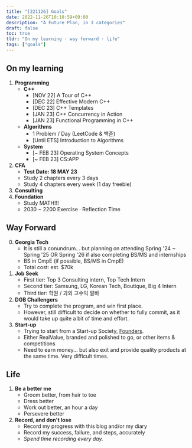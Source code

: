 ```yaml
---
title: "[221126] Goals"
date: 2022-11-26T10:10:59+09:00
description: "A Future Plan, in 3 categories"
draft: false
toc: true
tldr: "On my learning · way forward · life"
tags: ["goals"]
---
```


## On my learning

1. **Programming**
    * **C++**
        * [NOV 22] A Tour of C++
        * [DEC 22] Effective Modern C++
        * [DEC 23] C++ Templates
        * [JAN 23] C++ Concurrency in Action
        * [JAN 23] Functional Programming in C++
    * **Algorithms**
        * 1 Problem / Day (LeetCode & 백준)
        * [Until ETS] Introduction to Algorithms
    * **System**
        * [~ FEB 23] Operating System Concepts
        * [~ FEB 23] CS:APP
2. **CFA**
    * **Test Date: 18 MAY 23**
    * Study 2 chapters every 3 days
    * Study 4 chapters every week (1 day freebie)
3. **Consulting**
4. **Foundation**
    * Study MATH!!!
    * 2030 ~ 2200 Exercise · Reflection Time

## Way Forward

0. **Georgia Tech**
    * It is still a conundrum... but planning on attending Spring '24 ~ Spring '25 OR Spring '26 if also completing BS/MS and internships
    * BS in CmpE (if possible, BS/MS in CmpE)
    * Total cost: est. $70k
1. **Job Seek**
    * First tier: Top 3 Consulting intern, Top Tech Intern 
    * Second tier: Samsung, LG, Korean Tech, Boutique, Big 4 Intern
    * Third tier: 학원 / 과외 고수익 알바
2. **DGB Challengers**
    * Try to complete the program, and win first place.
    * However, still difficult to decide on whether to fully commit, as it would take up quite a bit of time and effort. 
3. **Start-up**
    * Trying to start from a Start-up Society, [Founders](https://ink-hydrogen-e1e.notion.site/Founders-25a92146944c4c09998af3e7d70aebf4).
    * Either RealValue, branded and polished to go, or other items & competitions
    * Need to earn money... but also exit and provide quality products at the same time. Very difficult times. 

## Life

1. **Be a better me**
    * Groom better, from hair to toe
    * Dress better
    * Work out better, an hour a day
    * Persevere better
2. **Record, and don't lose**
    * Record my progress with this blog and/or my diary
    * Record my success, failure, and steps, accurately
    * *Spend time recording every day.*